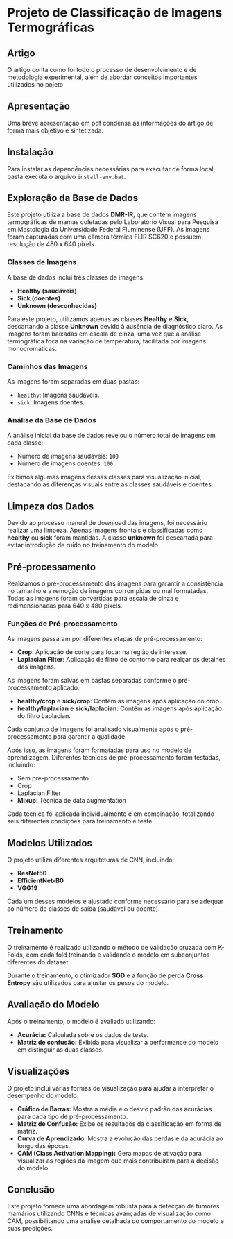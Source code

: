 # Projeto de Classificação de Imagens Termográficas

## Artigo
O artigo conta como foi todo o processo de desenvolvimento e de metodologia experimental, além de abordar conceitos importantes utilizados no pojeto

## Apresentação
Uma breve apresentação em pdf condensa as informações do artigo de forma mais objetivo e sintetizada.

## Instalação
Para instalar as dependências necessárias para executar de forma local, basta executa o arquivo `install-env.bat`.

## Exploração da Base de Dados

Este projeto utiliza a base de dados **DMR-IR**, que contém imagens termográficas de mamas coletadas pelo Laboratório Visual para Pesquisa em Mastologia da Universidade Federal Fluminense (UFF). As imagens foram capturadas com uma câmera térmica FLIR SC620 e possuem resolução de 480 x 640 pixels.

### Classes de Imagens
A base de dados inclui três classes de imagens:
- **Healthy (saudáveis)**
- **Sick (doentes)**
- **Unknown (desconhecidas)**

Para este projeto, utilizamos apenas as classes **Healthy** e **Sick**, descartando a classe **Unknown** devido à ausência de diagnóstico claro. As imagens foram baixadas em escala de cinza, uma vez que a análise termográfica foca na variação de temperatura, facilitada por imagens monocromáticas.

### Caminhos das Imagens
As imagens foram separadas em duas pastas:
- `healthy`: Imagens saudáveis.
- `sick`: Imagens doentes.

### Análise da Base de Dados
A análise inicial da base de dados revelou o número total de imagens em cada classe:
- Número de imagens saudáveis: `100`
- Número de imagens doentes: `100`

Exibimos algumas imagens dessas classes para visualização inicial, destacando as diferenças visuais entre as classes saudáveis e doentes.

## Limpeza dos Dados

Devido ao processo manual de download das imagens, foi necessário realizar uma limpeza. Apenas imagens frontais e classificadas como **healthy** ou **sick** foram mantidas. A classe **unknown** foi descartada para evitar introdução de ruído no treinamento do modelo.

## Pré-processamento

Realizamos o pré-processamento das imagens para garantir a consistência no tamanho e a remoção de imagens corrompidas ou mal formatadas. Todas as imagens foram convertidas para escala de cinza e redimensionadas para 640 x 480 pixels.

### Funções de Pré-processamento
As imagens passaram por diferentes etapas de pré-processamento:
- **Crop**: Aplicação de corte para focar na região de interesse.
- **Laplacian Filter**: Aplicação de filtro de contorno para realçar os detalhes das imagens.

As imagens foram salvas em pastas separadas conforme o pré-processamento aplicado:
- **healthy/crop** e **sick/crop**: Contêm as imagens após aplicação do crop.
- **healthy/laplacian** e **sick/laplacian**: Contêm as imagens após aplicação do filtro Laplacian.

Cada conjunto de imagens foi analisado visualmente após o pré-processamento para garantir a qualidade.

Após isso, as imagens foram formatadas para uso no modelo de aprendizagem. Diferentes técnicas de pré-processamento foram testadas, incluindo:
- Sem pré-processamento
- Crop
- Laplacian Filter
- **Mixup**: Técnica de data augmentation

Cada técnica foi aplicada individualmente e em combinação, totalizando seis diferentes condições para treinamento e teste.

## Modelos Utilizados
O projeto utiliza diferentes arquiteturas de CNN, incluindo:
- **ResNet50**
- **EfficientNet-B0**
- **VGG19**

Cada um desses modelos é ajustado conforme necessário para se adequar ao número de classes de saída (saudável ou doente).

## Treinamento
O treinamento é realizado utilizando o método de validação cruzada com K-Folds, com cada fold treinando e validando o modelo em subconjuntos diferentes do dataset.

Durante o treinamento, o otimizador **SGD** e a função de perda **Cross Entropy** são utilizados para ajustar os pesos do modelo.

## Avaliação do Modelo
Após o treinamento, o modelo é avaliado utilizando:
- **Acurácia:** Calculada sobre os dados de teste.
- **Matriz de confusão:** Exibida para visualizar a performance do modelo em distinguir as duas classes.

## Visualizações
O projeto inclui várias formas de visualização para ajudar a interpretar o desempenho do modelo:
- **Gráfico de Barras:** Mostra a média e o desvio padrão das acurácias para cada tipo de pré-processamento.
- **Matriz de Confusão:** Exibe os resultados da classificação em forma de matriz.
- **Curva de Aprendizado:** Mostra a evolução das perdas e da acurácia ao longo das épocas.
- **CAM (Class Activation Mapping):** Gera mapas de ativação para visualizar as regiões da imagem que mais contribuíram para a decisão do modelo.

## Conclusão
Este projeto fornece uma abordagem robusta para a detecção de tumores mamários utilizando CNNs e técnicas avançadas de visualização como CAM, possibilitando uma análise detalhada do comportamento do modelo e suas predições.